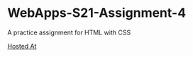 # WebApps-S21-Assignment-4
A practice assignment for HTML with CSS


 <a href="https://44-563-web-apps-s21.github.io/webapps-s21-assignment-4-RonaldoS542274/Play.html">Hosted At</a>